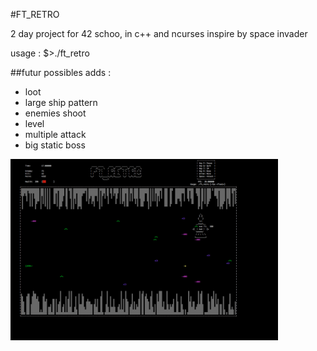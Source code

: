#FT_RETRO

2 day project for 42 schoo, in c++ and ncurses inspire by space invader

usage :
  $>./ft_retro

##futur possibles adds :
  - loot
  - large ship pattern
  - enemies shoot
  - level
  - multiple attack
  - big static boss
  
<img align="center" z_index=1000 src="https://github.com/DevRaph/divers/blob/master/spaceRetro/FT_RETRO.png" width="85%" />

